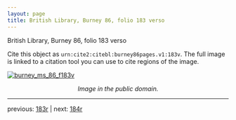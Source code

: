 ```yaml
---
layout: page
title: British Library, Burney 86, folio 183 verso
---
```


British Library, Burney 86, folio 183 verso

Cite this object as `urn:cite2:citebl:burney86pages.v1:183v`.  The full image is linked to a citation tool you can use to cite regions of the image.

[![burney_ms_86_f183v](http://www.homermultitext.org/iipsrv?IIIF=/project/homer/pyramidal/deepzoom/citebl/burney86imgs/v1/burney_ms_86_f183v.tif/full/800,/0/default.jpg)](http://www.homermultitext.org/ict2/?urn=urn:cite2:citebl:burney86imgs.v1:burney_ms_86_f183v) 

<p style="text-align: center; font-style: italic;">Image in the public domain.</p>

---

previous: [183r](../183r/) | next: [184r](../184r/)